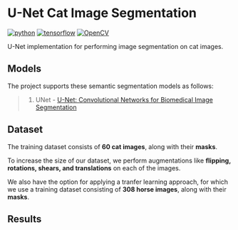 # U-Net Cat Image Segmentation
[![python](https://img.shields.io/badge/Python-3.x-ff69b4.svg)](https://github.com/luyanger1799/Amazing-Semantic-Segmentation.git)
[![tensorflow](https://img.shields.io/badge/Tensorflow-1.1x%7C2.0-brightgreen.svg)](https://github.com/luyanger1799/Amazing-Semantic-Segmentation.git)
[![OpenCV](https://img.shields.io/badge/OpenCV-3.x%7C4.x-orange.svg)](https://github.com/luyanger1799/Amazing-Semantic-Segmentation.git)

U-Net implementation for performing image segmentation on cat images.

## Models
The project supports these semantic segmentation models as follows:

>1. UNet - [U-Net: Convolutional Networks for Biomedical Image Segmentation](https://arxiv.org/pdf/1505.04597.pdf)

## Dataset

The training dataset consists of **60 cat images**, along with their **masks**.

To increase the size of our dataset, we perform augmentations like **flipping, rotations, shears, and translations** on each of the images. 

We also have the option for applying a tranfer learning approach, for which we use a training dataset consisting of **308 horse images**, along with their **masks**.

## Results
